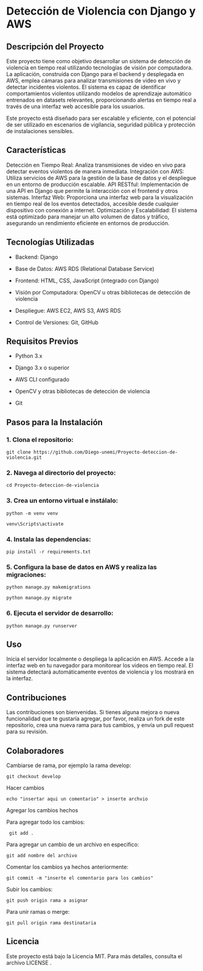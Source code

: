 # Detección de Violencia con Django y AWS
## Descripción del Proyecto
Este proyecto tiene como objetivo desarrollar un sistema de detección de violencia en tiempo real utilizando tecnologías de visión por computadora. La aplicación, construida con Django para el backend y desplegada en AWS, emplea cámaras para analizar transmisiones de video en vivo y detectar incidentes violentos. El sistema es capaz de identificar comportamientos violentos utilizando modelos de aprendizaje automático entrenados en datasets relevantes, proporcionando alertas en tiempo real a través de una interfaz web accesible para los usuarios.

Este proyecto está diseñado para ser escalable y eficiente, con el potencial de ser utilizado en escenarios de vigilancia, seguridad pública y protección de instalaciones sensibles.
## Características
Detección en Tiempo Real: Analiza transmisiones de video en vivo para detectar eventos violentos de manera inmediata.
Integración con AWS: Utiliza servicios de AWS para la gestión de la base de datos y el despliegue en un entorno de producción escalable.
API RESTful: Implementación de una API en Django que permite la interacción con el frontend y otros sistemas.
Interfaz Web: Proporciona una interfaz web para la visualización en tiempo real de los eventos detectados, accesible desde cualquier dispositivo con conexión a internet.
Optimización y Escalabilidad: El sistema está optimizado para manejar un alto volumen de datos y tráfico, asegurando un rendimiento eficiente en entornos de producción.

## Tecnologías Utilizadas
- Backend: Django

- Base de Datos: AWS RDS (Relational Database Service)

- Frontend: HTML, CSS, JavaScript (integrado con Django)

- Visión por Computadora: OpenCV u otras bibliotecas de detección de violencia

- Despliegue: AWS EC2, AWS S3, AWS RDS

- Control de Versiones: Git, GitHub


## Requisitos Previos

- Python 3.x

- Django 3.x o superior

- AWS CLI configurado

- OpenCV y otras bibliotecas de detección de violencia

- Git

## Pasos para la Instalación

### 1. Clona el repositorio:
```
git clone https://github.com/Diego-unemi/Proyecto-deteccion-de-violencia.git
```
### 2. Navega al directorio del proyecto:
```
cd Proyecto-deteccion-de-violencia
```
### 3. Crea un entorno virtual e instálalo:
```
python -m venv venv
```
```
venv\Scripts\activate
```
### 4. Instala las dependencias:
```
pip install -r requirements.txt
```
### 5. Configura la base de datos en AWS y realiza las migraciones:
```
python manage.py makemigrations
```
```
python manage.py migrate
```
### 6. Ejecuta el servidor de desarrollo:
```
python manage.py runserver
```
## Uso
Inicia el servidor localmente o despliega la aplicación en AWS.
Accede a la interfaz web en tu navegador para monitorear los videos en tiempo real.
El sistema detectará automáticamente eventos de violencia y los mostrará en la interfaz.
## Contribuciones
Las contribuciones son bienvenidas. Si tienes alguna mejora o nueva funcionalidad que te gustaría agregar, por favor, realiza un fork de este repositorio, crea una nueva rama para tus cambios, y envía un pull request para su revisión.

## Colaboradores
Cambiarse de rama, por ejemplo la rama develop:
```
git checkout develop
```
Hacer cambios
```
echo "insertar aqui un comentario" > inserte archvio
```
Agregar los cambios hechos

Para agregar todo los cambios:
```
 git add .
```

Para agregar un cambio de un archivo en especifico:
```
git add nombre del archivo
```
Comentar los cambios ya hechos anteriormente:
```
git commit -m "inserte el comentario para los cambios"
```
Subir los cambios:
```
git push origin rama a asignar 
```
Para unir ramas o merge: 
```
git pull origin rama destinataria
```
## Licencia

Este proyecto está bajo la Licencia MIT. Para más detalles, consulta el archivo LICENSE .


